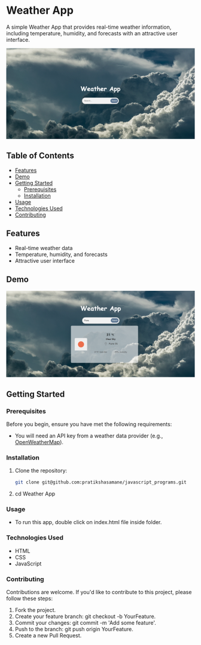 # Weather App

A simple Weather App that provides real-time weather information, including temperature, humidity, and forecasts with an attractive user interface.

![Default Page](images/default.jpg)

## Table of Contents

- [Features](#features)
- [Demo](#demo)
- [Getting Started](#getting-started)
  - [Prerequisites](#prerequisites)
  - [Installation](#installation)
- [Usage](#usage)
- [Technologies Used](#technologies-used)
- [Contributing](#contributing)

## Features

- Real-time weather data
- Temperature, humidity, and forecasts
- Attractive user interface

## Demo

![Output Page](images/output.png)

## Getting Started

### Prerequisites

Before you begin, ensure you have met the following requirements:

- You will need an API key from a weather data provider (e.g., [OpenWeatherMap](https://openweathermap.org/api)).

### Installation

1. Clone the repository:

   ```sh
   git clone git@github.com:pratikshasamane/javascript_programs.git
   ```

2. cd Weather App

### Usage

- To run this app, double click on index.html file inside folder.

### Technologies Used

- HTML
- CSS
- JavaScript

### Contributing

Contributions are welcome. If you'd like to contribute to this project, please follow these steps:

1. Fork the project.
2. Create your feature branch: git checkout -b YourFeature.
3. Commit your changes: git commit -m 'Add some feature'.
4. Push to the branch: git push origin YourFeature.
5. Create a new Pull Request.
